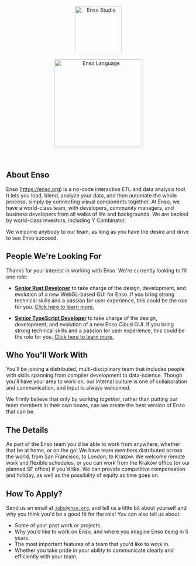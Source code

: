 <p align="center">
  <br/>
  <a href="http://luna-lang.org">
      <img
          src="https://user-images.githubusercontent.com/1623053/75657359-50c92300-5c66-11ea-9cb8-61da8ee34df1.png"
          alt="Enso Studio"
          width="128"
      />
  </a>
  <br/>
  <br/>
  <a href="http://luna-lang.org">
      <img
          src="https://user-images.githubusercontent.com/1623053/75661125-05664300-5c6d-11ea-9bd3-8a5355db9609.png"
          alt="Enso Language"
          width="240"
      />
  </a>
  <br/>
  <br/>
  <br/>
</p>

## About Enso
Enso (https://enso.org) is a no-code interactive ETL and data analysis tool. 
It lets you load, blend, analyze your data, and then automate the whole process, 
simply by connecting visual components together. 
At Enso, we have a world-class team, with developers, community managers, and
business developers from all walks of life and backgrounds. We are backed by 
world-class investors, including Y Combinator.

We welcome anybody to our team, as long as you have the desire and drive to see
Enso succeed.

## People We're Looking For
Thanks for your interest in working with Enso. We're currently looking to fill one role:

- **[Senior Rust Developer](people/senior-rust-developer.md)** to take
  charge of the design, development, and evolution of a new WebGL-based GUI for
  Enso. If you bring strong technical skills and a passion for user experience,
  this could be the role for you.
  [Click here to learn more.](people/senior-rust-developer.md)
  
- **[Senior TypeScript Developer](people/senior-react-developer.md)** to take
  charge of the design, development, and evolution of a new Enso Cloud GUI. 
  If you bring strong technical skills and a passion for user experience,
  this could be the role for you.
  [Click here to learn more.](people/senior-react-developer.md)

## Who You'll Work With
You'll be joining a distributed, multi-disciplinary team that includes people
with skills spanning from compiler development to data-science. Though you'll
have your area to work on, our internal culture is one of collaboration and
communication, and input is always welcomed.

We firmly believe that only by working _together_, rather than putting our team
members in their own boxes, can we create the best version of Enso that can be.

## The Details
As part of the Enso team you'd be able to work from anywhere, whether that be at
home, or on the go! We have team members distributed across the world, from San
Francisco, to London, to Kraków. We welcome remote work and flexible schedules,
or you can work from the Kraków office (or our planned SF office) if you'd like.
We can provide competitive compensation and holiday, as well as the possibility
of equity as time goes on.

## How To Apply?
Send us an email at [`jobs@enso.org`](mailto:jobs@enso.org), and tell us a
little bit about yourself and why you think you'd be a good fit for the role!
You can also tell us about:

- Some of your past work or projects.
- Why you'd like to work on Enso, and where you imagine Enso being in 5 years.
- The most important features of a team that you'd like to work in.
- Whether you take pride in your ability to communicate clearly and efficiently
  with your team.

